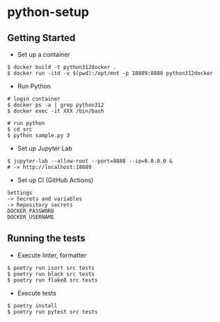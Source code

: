 # python-setup

## Getting Started
* Set up a container

```
$ docker build -t python312docker .
$ docker run -itd -v $(pwd):/opt/mnt -p 18889:8888 python312docker
```

* Run Python

```
# login container
$ docker ps -a | grep python312
$ docker exec -it XXX /bin/bash

# run python
$ cd src
$ python sample.py 3
```

* Set up Jupyter Lab

```
$ jupyter-lab --allow-root --port=8888 --ip=0.0.0.0 &
# -> http://localhost:18889
```

* Set up CI (GitHub Actions)

```
Settings
-> Secrets and variables
-> Repository secrets
DOCKER_PASSWORD
DOCKER_USERNAME
```

## Running the tests
* Execute linter, formatter

```
$ poetry run isort src tests
$ poetry run black src tests
$ poetry run flake8 src tests
```

* Execute tests

```
$ poetry install
$ poetry run pytest src tests
```
